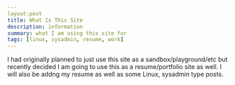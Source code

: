 ```yaml
---
layout:post
title: What Is This Site
description: information
summary: what I am using this site for
tags: [linux, sysadmin, resume, work]
---
```


I had originally planned to just use this site as a sandbox/playground/etc but recently decided I am going to use this as a resume/portfolio site as well. I will also be addng my resume as well as some Linux, sysadmin type posts.
